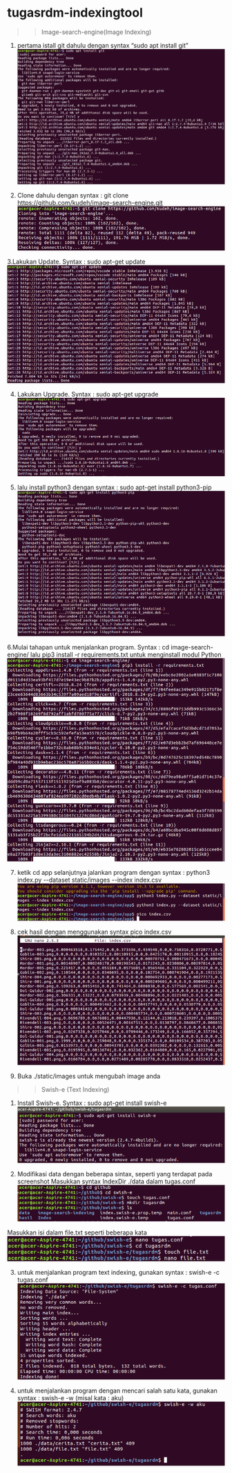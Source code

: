 # tugasrdm-indexingtool

>>Image-search-engine(Image Indexing)

1. pertama istall git dahulu dengan syntax “sudo apt install git”
![](pictures/im1.png)

2. Clone dahulu dengan syntax : git clone https://github.com/kudeh/image-search-engine.git
![](pictures/im2.png)

3.Lakukan Update. Syntax : sudo apt-get update
![](pictures/im3.png)

4. Lakukan Upgrade. Syntax : sudo apt-get upgrade
![](pictures/im4.png)

5. lalu install python3 dengan syntax :
sudo apt-get install python3-pip
![](pictures/im5.png)

6.Mulai tahapan untuk menjalankan program. Syntax : 
cd image-search-engine/ lalu pip3 install -r requirements.txt untuk menginstall modul Python 
![](pictures/im6.png)

7. ketik cd app selanjutnya jalankan program dengan syntax : python3 index.py --dataset static/images --index index.csv
![](pictures/im7.png)

8. cek hasil dengan menggunakan syntax pico index.csv
![](pictures/im8.png)

9. Buka ./static/images untuk mengubah image anda

>> Swish-e (Text Indexing)

1. Install Swish-e. Syntax : sudo apt-get install swish-e
![](pictures/t1.png)

2. Modifikasi data dengan beberapa sintax, seperti yang terdapat pada screenshot
Masukkan syntax IndexDir ./data dalam tugas.conf
![](pictures/t3.png)

Masukkan isi dalam file.txt seperti beberapa kata
![](pictures/t5.png)

3. untuk menjalankan program text indexing, gunakan syntax : swish-e -c tugas.conf
![](pictures/t6.png)

4. untuk menjalankan program dengan mencari salah satu kata, gunakan syntax : swish-e -w (misal kata : aku)
![](pictures/t8.png)
